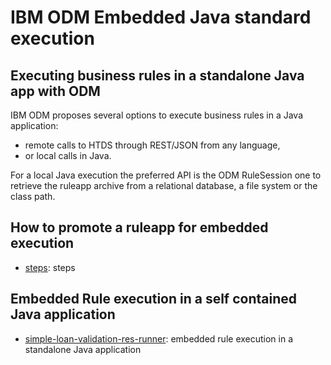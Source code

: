 # IBM ODM Embedded Java standard execution
## Executing business rules in a standalone Java app with ODM

IBM ODM proposes several options to execute business rules in a Java application:
- remote calls to HTDS through REST/JSON from any language,
- or local calls in Java.

For a local Java execution the preferred API is the ODM RuleSession one to retrieve the ruleapp archive from a relational database, a file system or the class path.
## How to promote a ruleapp for embedded execution
- [steps](simple-loan-validation-res-runner/STEPS.md): steps
## Embedded Rule execution in a self contained Java application
- [simple-loan-validation-res-runner](simple-loan-validation-res-runner/README.md): embedded rule execution in a standalone Java application
